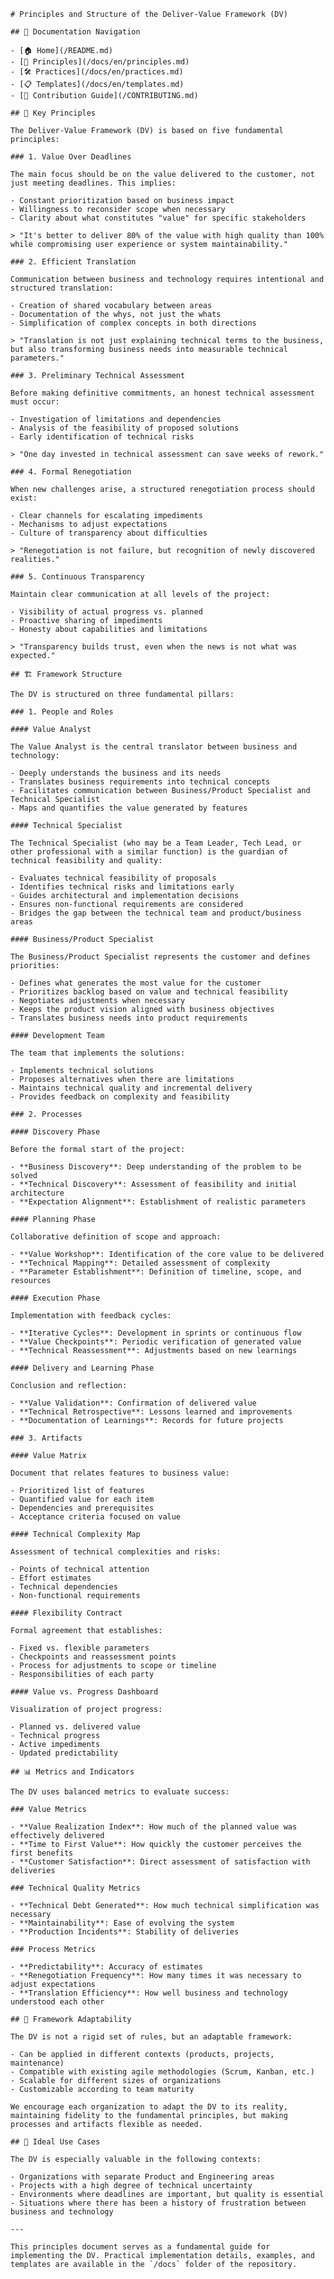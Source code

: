     # Principles and Structure of the Deliver-Value Framework (DV)

    ## 📑 Documentation Navigation

    - [🏠 Home](/README.md)
    - [🌟 Principles](/docs/en/principles.md)
    - [🛠 Practices](/docs/en/practices.md)
    - [📋 Templates](/docs/en/templates.md)
    - [🤝 Contribution Guide](/CONTRIBUTING.md)

    ## 🌟 Key Principles

    The Deliver-Value Framework (DV) is based on five fundamental principles:

    ### 1. Value Over Deadlines

    The main focus should be on the value delivered to the customer, not just meeting deadlines. This implies:

    - Constant prioritization based on business impact
    - Willingness to reconsider scope when necessary
    - Clarity about what constitutes "value" for specific stakeholders

    > "It's better to deliver 80% of the value with high quality than 100% while compromising user experience or system maintainability."

    ### 2. Efficient Translation

    Communication between business and technology requires intentional and structured translation:

    - Creation of shared vocabulary between areas
    - Documentation of the whys, not just the whats
    - Simplification of complex concepts in both directions

    > "Translation is not just explaining technical terms to the business, but also transforming business needs into measurable technical parameters."

    ### 3. Preliminary Technical Assessment

    Before making definitive commitments, an honest technical assessment must occur:

    - Investigation of limitations and dependencies
    - Analysis of the feasibility of proposed solutions
    - Early identification of technical risks

    > "One day invested in technical assessment can save weeks of rework."

    ### 4. Formal Renegotiation

    When new challenges arise, a structured renegotiation process should exist:

    - Clear channels for escalating impediments
    - Mechanisms to adjust expectations
    - Culture of transparency about difficulties

    > "Renegotiation is not failure, but recognition of newly discovered realities."

    ### 5. Continuous Transparency

    Maintain clear communication at all levels of the project:

    - Visibility of actual progress vs. planned
    - Proactive sharing of impediments
    - Honesty about capabilities and limitations

    > "Transparency builds trust, even when the news is not what was expected."

    ## 🏗️ Framework Structure

    The DV is structured on three fundamental pillars:

    ### 1. People and Roles

    #### Value Analyst

    The Value Analyst is the central translator between business and technology:

    - Deeply understands the business and its needs
    - Translates business requirements into technical concepts
    - Facilitates communication between Business/Product Specialist and Technical Specialist
    - Maps and quantifies the value generated by features

    #### Technical Specialist

    The Technical Specialist (who may be a Team Leader, Tech Lead, or other professional with a similar function) is the guardian of technical feasibility and quality:

    - Evaluates technical feasibility of proposals
    - Identifies technical risks and limitations early
    - Guides architectural and implementation decisions
    - Ensures non-functional requirements are considered
    - Bridges the gap between the technical team and product/business areas

    #### Business/Product Specialist

    The Business/Product Specialist represents the customer and defines priorities:

    - Defines what generates the most value for the customer
    - Prioritizes backlog based on value and technical feasibility
    - Negotiates adjustments when necessary
    - Keeps the product vision aligned with business objectives
    - Translates business needs into product requirements

    #### Development Team

    The team that implements the solutions:

    - Implements technical solutions
    - Proposes alternatives when there are limitations
    - Maintains technical quality and incremental delivery
    - Provides feedback on complexity and feasibility

    ### 2. Processes

    #### Discovery Phase

    Before the formal start of the project:

    - **Business Discovery**: Deep understanding of the problem to be solved
    - **Technical Discovery**: Assessment of feasibility and initial architecture
    - **Expectation Alignment**: Establishment of realistic parameters

    #### Planning Phase

    Collaborative definition of scope and approach:

    - **Value Workshop**: Identification of the core value to be delivered
    - **Technical Mapping**: Detailed assessment of complexity
    - **Parameter Establishment**: Definition of timeline, scope, and resources

    #### Execution Phase

    Implementation with feedback cycles:

    - **Iterative Cycles**: Development in sprints or continuous flow
    - **Value Checkpoints**: Periodic verification of generated value
    - **Technical Reassessment**: Adjustments based on new learnings

    #### Delivery and Learning Phase

    Conclusion and reflection:

    - **Value Validation**: Confirmation of delivered value
    - **Technical Retrospective**: Lessons learned and improvements
    - **Documentation of Learnings**: Records for future projects

    ### 3. Artifacts

    #### Value Matrix

    Document that relates features to business value:

    - Prioritized list of features
    - Quantified value for each item
    - Dependencies and prerequisites
    - Acceptance criteria focused on value

    #### Technical Complexity Map

    Assessment of technical complexities and risks:

    - Points of technical attention
    - Effort estimates
    - Technical dependencies
    - Non-functional requirements

    #### Flexibility Contract

    Formal agreement that establishes:

    - Fixed vs. flexible parameters
    - Checkpoints and reassessment points
    - Process for adjustments to scope or timeline
    - Responsibilities of each party

    #### Value vs. Progress Dashboard

    Visualization of project progress:

    - Planned vs. delivered value
    - Technical progress
    - Active impediments
    - Updated predictability

    ## 📊 Metrics and Indicators

    The DV uses balanced metrics to evaluate success:

    ### Value Metrics

    - **Value Realization Index**: How much of the planned value was effectively delivered
    - **Time to First Value**: How quickly the customer perceives the first benefits
    - **Customer Satisfaction**: Direct assessment of satisfaction with deliveries

    ### Technical Quality Metrics

    - **Technical Debt Generated**: How much technical simplification was necessary
    - **Maintainability**: Ease of evolving the system
    - **Production Incidents**: Stability of deliveries

    ### Process Metrics

    - **Predictability**: Accuracy of estimates
    - **Renegotiation Frequency**: How many times it was necessary to adjust expectations
    - **Translation Efficiency**: How well business and technology understood each other

    ## 🔄 Framework Adaptability

    The DV is not a rigid set of rules, but an adaptable framework:

    - Can be applied in different contexts (products, projects, maintenance)
    - Compatible with existing agile methodologies (Scrum, Kanban, etc.)
    - Scalable for different sizes of organizations
    - Customizable according to team maturity

    We encourage each organization to adapt the DV to its reality, maintaining fidelity to the fundamental principles, but making processes and artifacts flexible as needed.

    ## 🎯 Ideal Use Cases

    The DV is especially valuable in the following contexts:

    - Organizations with separate Product and Engineering areas
    - Projects with a high degree of technical uncertainty
    - Environments where deadlines are important, but quality is essential
    - Situations where there has been a history of frustration between business and technology

    ---

    This principles document serves as a fundamental guide for implementing the DV. Practical implementation details, examples, and templates are available in the `/docs` folder of the repository.
